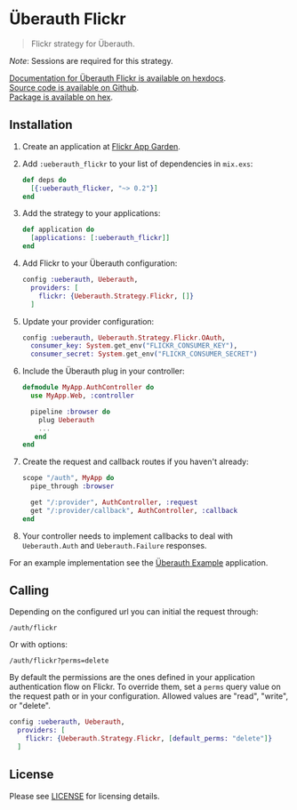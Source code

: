 # Überauth Flickr

> Flickr strategy for Überauth.

_Note_: Sessions are required for this strategy.

[Documentation for Überauth Flickr is available on hexdocs](http://hexdocs.pm/ueberauth_flickr/).<br/>
[Source code is available on Github](https://github.com/christopheradams/ueberauth_flickr).<br/>
[Package is available on hex](https://hex.pm/packages/ueberauth_flickr).

## Installation


1. Create an application at [Flickr App Garden](https://www.flickr.com/services/apps/create/apply/).

1. Add `:ueberauth_flickr` to your list of dependencies in `mix.exs`:

    ```elixir
    def deps do
      [{:ueberauth_flicker, "~> 0.2"}]
    end
    ```

1. Add the strategy to your applications:

    ```elixir
    def application do
      [applications: [:ueberauth_flickr]]
    end
    ```

1. Add Flickr to your Überauth configuration:

    ```elixir
    config :ueberauth, Ueberauth,
      providers: [
        flickr: {Ueberauth.Strategy.Flickr, []}
      ]
    ```

1.  Update your provider configuration:

    ```elixir
    config :ueberauth, Ueberauth.Strategy.Flickr.OAuth,
      consumer_key: System.get_env("FLICKR_CONSUMER_KEY"),
      consumer_secret: System.get_env("FLICKR_CONSUMER_SECRET")
    ```

1.  Include the Überauth plug in your controller:

    ```elixir
    defmodule MyApp.AuthController do
      use MyApp.Web, :controller

      pipeline :browser do
        plug Ueberauth
        ...
       end
    end
    ```

1.  Create the request and callback routes if you haven't already:

    ```elixir
    scope "/auth", MyApp do
      pipe_through :browser

      get "/:provider", AuthController, :request
      get "/:provider/callback", AuthController, :callback
    end
    ```

1. Your controller needs to implement callbacks to deal with `Ueberauth.Auth` and `Ueberauth.Failure` responses.

For an example implementation see the [Überauth Example](https://github.com/ueberauth/ueberauth_example) application.

## Calling

Depending on the configured url you can initial the request through:

    /auth/flickr

Or with options:

    /auth/flickr?perms=delete

By default the permissions are the ones defined in your application
authentication flow on Flickr. To override them, set a `perms` query value on
the request path or in your configuration. Allowed values are "read", "write",
or "delete".

```elixir
config :ueberauth, Ueberauth,
  providers: [
    flickr: {Ueberauth.Strategy.Flickr, [default_perms: "delete"]}
  ]
```

## License

Please see [LICENSE](https://github.com/christopheradams/ueberauth_flickr/blob/master/LICENSE) for licensing details.
